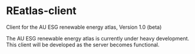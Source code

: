 REatlas-client
==============

Client for the AU ESG renewable energy atlas,
Version 1.0 (beta)



The AU ESG renewable energy atlas is currently under heavy development.
This client will be developed as the server becomes functional.

